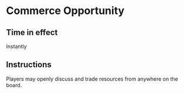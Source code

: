 
# Commerce Opportunity

## Time in effect

Instantly

## Instructions

Players may openly discuss and trade resources from anywhere on the board.


